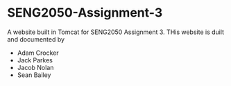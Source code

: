 # SENG2050-Assignment-3

A website built in Tomcat for SENG2050 Assignment 3. THis website is duilt and documented by

 * Adam Crocker
 * Jack Parkes
 * Jacob Nolan
 * Sean Bailey
